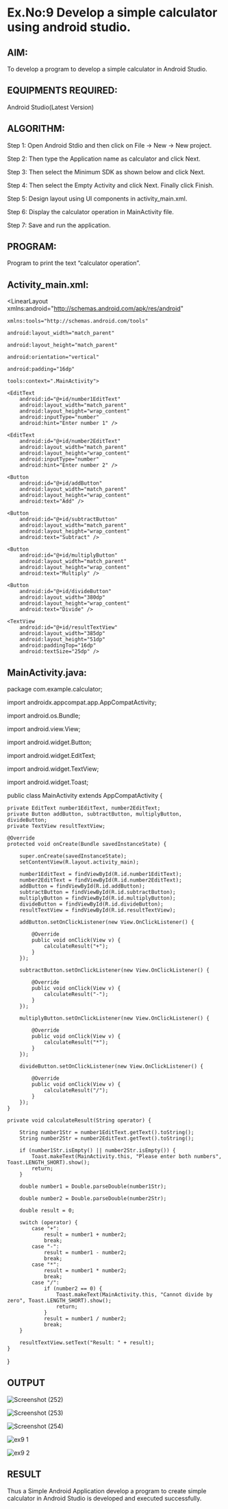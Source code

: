 # Ex.No:9 Develop a simple calculator using android studio.

## AIM:

To develop a program to develop a simple calculator in Android Studio.

## EQUIPMENTS REQUIRED:

Android Studio(Latest Version)

## ALGORITHM:

Step 1: Open Android Stdio and then click on File -> New -> New project.

Step 2: Then type the Application name as calculator and click Next. 

Step 3: Then select the Minimum SDK as shown below and click Next.

Step 4: Then select the Empty Activity and click Next. Finally click Finish.

Step 5: Design layout using UI components in activity_main.xml.

Step 6: Display the calculator operation in MainActivity file.

Step 7: Save and run the application.

## PROGRAM:
Program to print the text “calculator operation”.

## Activity_main.xml:
<LinearLayout xmlns:android="http://schemas.android.com/apk/res/android"
              
    xmlns:tools="http://schemas.android.com/tools"
              
    android:layout_width="match_parent"
              
    android:layout_height="match_parent"
              
    android:orientation="vertical"
              
    android:padding="16dp"
              
    tools:context=".MainActivity">

    <EditText
        android:id="@+id/number1EditText"
        android:layout_width="match_parent"
        android:layout_height="wrap_content"
        android:inputType="number"
        android:hint="Enter number 1" />

    <EditText
        android:id="@+id/number2EditText"
        android:layout_width="match_parent"
        android:layout_height="wrap_content"
        android:inputType="number"
        android:hint="Enter number 2" />

    <Button
        android:id="@+id/addButton"
        android:layout_width="match_parent"
        android:layout_height="wrap_content"
        android:text="Add" />

    <Button
        android:id="@+id/subtractButton"
        android:layout_width="match_parent"
        android:layout_height="wrap_content"
        android:text="Subtract" />

    <Button
        android:id="@+id/multiplyButton"
        android:layout_width="match_parent"
        android:layout_height="wrap_content"
        android:text="Multiply" />

    <Button
        android:id="@+id/divideButton"
        android:layout_width="380dp"
        android:layout_height="wrap_content"
        android:text="Divide" />

    <TextView
        android:id="@+id/resultTextView"
        android:layout_width="385dp"
        android:layout_height="51dp"
        android:paddingTop="16dp"
        android:textSize="25dp" />

</LinearLayout>

## MainActivity.java:
package com.example.calculator;

import androidx.appcompat.app.AppCompatActivity;

import android.os.Bundle;

import android.view.View;

import android.widget.Button;

import android.widget.EditText;

import android.widget.TextView;

import android.widget.Toast;

public class MainActivity extends AppCompatActivity {

    private EditText number1EditText, number2EditText;
    private Button addButton, subtractButton, multiplyButton, divideButton;
    private TextView resultTextView;

    @Override
    protected void onCreate(Bundle savedInstanceState) {
    
        super.onCreate(savedInstanceState);
        setContentView(R.layout.activity_main);

        number1EditText = findViewById(R.id.number1EditText);
        number2EditText = findViewById(R.id.number2EditText);
        addButton = findViewById(R.id.addButton);
        subtractButton = findViewById(R.id.subtractButton);
        multiplyButton = findViewById(R.id.multiplyButton);
        divideButton = findViewById(R.id.divideButton);
        resultTextView = findViewById(R.id.resultTextView);

        addButton.setOnClickListener(new View.OnClickListener() {
        
            @Override
            public void onClick(View v) {
                calculateResult("+");
            }
        });

        subtractButton.setOnClickListener(new View.OnClickListener() {
        
            @Override
            public void onClick(View v) {
                calculateResult("-");
            }
        });

        multiplyButton.setOnClickListener(new View.OnClickListener() {
        
            @Override
            public void onClick(View v) {
                calculateResult("*");
            }
        });

        divideButton.setOnClickListener(new View.OnClickListener() {
        
            @Override
            public void onClick(View v) {
                calculateResult("/");
            }
        });
    }

    private void calculateResult(String operator) {
    
        String number1Str = number1EditText.getText().toString();
        String number2Str = number2EditText.getText().toString();

        if (number1Str.isEmpty() || number2Str.isEmpty()) {
            Toast.makeText(MainActivity.this, "Please enter both numbers", Toast.LENGTH_SHORT).show();
            return;
        }

        double number1 = Double.parseDouble(number1Str);
        
        double number2 = Double.parseDouble(number2Str);

        double result = 0;

        switch (operator) {
            case "+":
                result = number1 + number2;
                break;
            case "-":
                result = number1 - number2;
                break;
            case "*":
                result = number1 * number2;
                break;
            case "/":
                if (number2 == 0) {
                    Toast.makeText(MainActivity.this, "Cannot divide by zero", Toast.LENGTH_SHORT).show();
                    return;
                }
                result = number1 / number2;
                break;
        }

        resultTextView.setText("Result: " + result);
    }
}



## OUTPUT
![Screenshot (252)](https://github.com/Aishwarya-TM/Mobile-Application-Development/assets/127846109/f048ebc6-418c-4f29-8de0-5a5821d78c31)

![Screenshot (253)](https://github.com/Aishwarya-TM/Mobile-Application-Development/assets/127846109/f82e76ee-7775-45c1-b0b3-331de8450f94)

![Screenshot (254)](https://github.com/Aishwarya-TM/Mobile-Application-Development/assets/127846109/b1a6c7ea-2aa8-4218-b477-d4a8df9df793)

![ex9 1](https://github.com/Aishwarya-TM/Mobile-Application-Development/assets/127846109/795c6969-944a-44ca-8c15-805d211e7542)

![ex9 2](https://github.com/Aishwarya-TM/Mobile-Application-Development/assets/127846109/2ddfa26f-b6a4-4c69-b227-7e07fbfc7bb7)


## RESULT
Thus a Simple Android Application develop a program to create simple calculator in Android Studio is developed and executed successfully.
